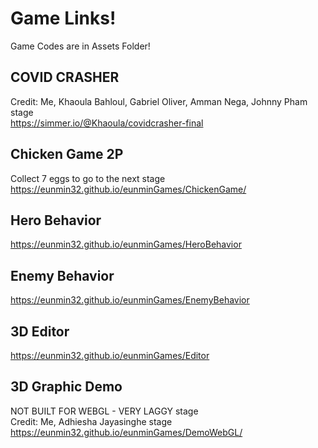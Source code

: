 # Game Links!
Game Codes are in Assets Folder! 

## COVID CRASHER
Credit: Me, Khaoula Bahloul, Gabriel Oliver, Amman Nega, Johnny Pham stage&nbsp;<br/>
https://simmer.io/@Khaoula/covidcrasher-final

## Chicken Game 2P
Collect 7 eggs to go to the next stage&nbsp;<br/>
https://eunmin32.github.io/eunminGames/ChickenGame/

## Hero Behavior
https://eunmin32.github.io/eunminGames/HeroBehavior

## Enemy Behavior
https://eunmin32.github.io/eunminGames/EnemyBehavior

## 3D Editor 
https://eunmin32.github.io/eunminGames/Editor

## 3D Graphic Demo
NOT BUILT FOR WEBGL - VERY LAGGY stage&nbsp;<br/>
Credit: Me, Adhiesha Jayasinghe stage&nbsp;<br/>
https://eunmin32.github.io/eunminGames/DemoWebGL/
